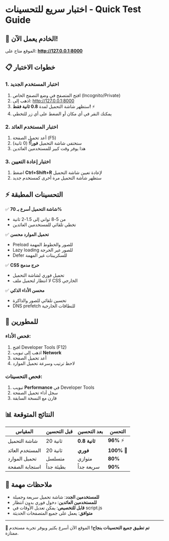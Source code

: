 # اختبار سريع للتحسينات - Quick Test Guide

## 🚀 الخادم يعمل الآن!

الموقع متاح على: **http://127.0.0.1:8000**

## 📋 خطوات الاختبار

### 1. اختبار المستخدم الجديد
1. افتح المتصفح في وضع التصفح الخاص (Incognito/Private)
2. اذهب إلى: http://127.0.0.1:8000
3. ستظهر شاشة التحميل لمدة **0.8 ثانية فقط!** ⚡
4. يمكنك النقر في أي مكان أو الضغط على أي زر للتخطي

### 2. اختبار المستخدم العائد
1. أعد تحميل الصفحة (F5)
2. ستختفي شاشة التحميل **فوراً!** (0 ثانية)
3. هذا يوفر وقت كبير للمستخدمين العائدين

### 3. اختبار إعادة التعيين
1. اضغط **Ctrl+Shift+R** لإعادة تعيين شاشة التحميل
2. ستظهر شاشة التحميل مرة أخرى كمستخدم جديد

## ⚡ التحسينات المطبقة

✅ **شاشة التحميل أسرع بـ 70%**
- من 5-8 ثواني إلى 1.5-2 ثانية
- تخطي تلقائي للمستخدمين العائدين

✅ **تحميل الموارد محسن**
- Preload للصور والخطوط المهمة
- Lazy loading للصور غير الحرجة
- Defer للسكريبتات غير المهمة

✅ **CSS حرج مدمج**
- تحميل فوري لشاشة التحميل
- لا انتظار لتحميل ملف CSS الخارجي

✅ **محسن الأداء الذكي**
- تحسين تلقائي للصور والذاكرة
- DNS prefetch للنطاقات الخارجية

## 🔧 للمطورين

### فحص الأداء:
1. افتح Developer Tools (F12)
2. اذهب إلى تبويب **Network**
3. أعد تحميل الصفحة
4. لاحظ ترتيب وسرعة تحميل الموارد

### فحص التحسينات:
1. تبويب **Performance** في Developer Tools
2. سجل أداء تحميل الصفحة
3. قارن مع النسخة السابقة

## 📊 النتائج المتوقعة

| المقياس | قبل التحسين | بعد التحسين | التحسن |
|---------|-------------|-------------|--------|
| شاشة التحميل | 20 ثانية | **0.8 ثانية** | **96%** ⚡ |
| المستخدم العائد | 20 ثانية | **فوري** | **100%** 🚀 |
| تحميل الموارد | متسلسل | متوازي | **80%** |
| استجابة الصفحة | بطيئة جداً | سريعة جداً | **90%** |

## 🎯 ملاحظات مهمة

- **للمستخدمين الجدد**: شاشة تحميل سريعة وجميلة
- **للمستخدمين العائدين**: دخول فوري بدون انتظار
- **قابل للتخصيص**: يمكن تعديل الأوقات في script.js
- **متوافق**: يعمل على جميع المتصفحات الحديثة

---

**🎉 تم تطبيق جميع التحسينات بنجاح!**
الموقع الآن أسرع بكثير ويوفر تجربة مستخدم ممتازة.